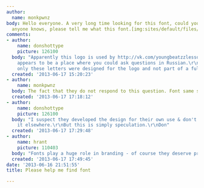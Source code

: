 ```yaml
---
author:
  name: monkpwnz
body: Hello everyone. A very long time looking for this font, could you help me? If
  anyone knows, please tell me what this font.[img:sites/default/files/old-images/font_5736_5795.jpg]
comments:
- author:
    name: donshottype
    picture: 126100
  body: "Apparently this logo is used by http://vk.com/youngbeatzzlessons. \r\nThis
    appears to be a place where you could ask questions in Russian.\r\nIt is possible
    only these letters were designed for the logo and not part of a full font.\r\nDon"
  created: '2013-06-17 15:20:23'
- author:
    name: monkpwnz
  body: The fact that they do not respond to this question. Font same secret, lol.
  created: '2013-06-17 17:18:12'
- author:
    name: donshottype
    picture: 126100
  body: "I suspect they developed the design for their own use & don't want to see
    it elsewhere.\r\nBut this is simply speculation.\r\nDon"
  created: '2013-06-17 17:29:48'
- author:
    name: hrant
    picture: 110403
  body: "Fonts play a huge role in branding - of course they deserve protection.\r\n\r\nhhp\r\n"
  created: '2013-06-17 17:49:45'
date: '2013-06-16 21:51:55'
title: Please help me find font

---
```

